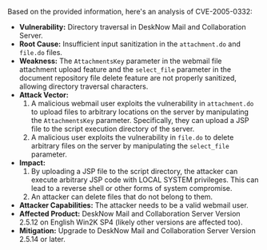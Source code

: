 Based on the provided information, here's an analysis of CVE-2005-0332:

*   **Vulnerability:** Directory traversal in DeskNow Mail and Collaboration Server.
*   **Root Cause:** Insufficient input sanitization in the `attachment.do` and `file.do` files.
*   **Weakness:** The `AttachmentsKey` parameter in the webmail file attachment upload feature and the `select_file` parameter in the document repository file delete feature are not properly sanitized, allowing directory traversal characters.
*   **Attack Vector:**
    1.  A malicious webmail user exploits the vulnerability in `attachment.do` to upload files to arbitrary locations on the server by manipulating the `AttachmentsKey` parameter. Specifically, they can upload a JSP file to the script execution directory of the server.
    2.  A malicious user exploits the vulnerability in `file.do` to delete arbitrary files on the server by manipulating the `select_file` parameter.
*   **Impact:**
    1.  By uploading a JSP file to the script directory, the attacker can execute arbitrary JSP code with LOCAL SYSTEM privileges. This can lead to a reverse shell or other forms of system compromise.
    2.  An attacker can delete files that do not belong to them.
*   **Attacker Capabilities:** The attacker needs to be a valid webmail user.
*   **Affected Product:** DeskNow Mail and Collaboration Server Version 2.5.12 on English Win2K SP4 (likely other versions are affected too).
*   **Mitigation:** Upgrade to DeskNow Mail and Collaboration Server Version 2.5.14 or later.